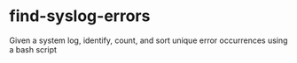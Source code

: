 # find-syslog-errors
Given a system log, identify, count, and sort unique error occurrences using a bash script
